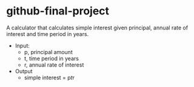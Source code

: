 # github-final-project
A calculator that calculates simple interest given principal, annual rate of interest and time period in years.

- Input:
   + p, principal amount
   + t, time period in years
   + r, annual rate of interest
- Output
   + simple interest = p*t*r
